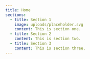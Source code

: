 ```yaml
---
title: Home
sections:
  - title: Section 1
    image: uploads/placeholder.svg
    content: This is section one.
  - title: Section 2
    content: This is section two.
  - title: Section 3
    content: This is section three.
---
```

